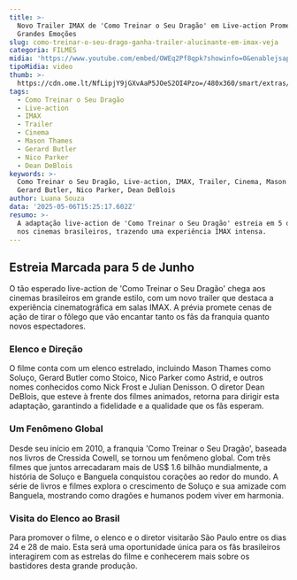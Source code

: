 ```yaml
---
title: >-
  Novo Trailer IMAX de 'Como Treinar o Seu Dragão' em Live-action Promete
  Grandes Emoções
slug: como-treinar-o-seu-drago-ganha-trailer-alucinante-em-imax-veja
categoria: FILMES
midia: 'https://www.youtube.com/embed/OWEq2Pf8qpk?showinfo=0&enablejsapi=1'
tipoMidia: video
thumb: >-
  https://cdn.ome.lt/NfLipjY9jGXvAaP5JOeS2OI4Pzo=/480x360/smart/extras/conteudos/banguela.png
tags:
  - Como Treinar o Seu Dragão
  - Live-action
  - IMAX
  - Trailer
  - Cinema
  - Mason Thames
  - Gerard Butler
  - Nico Parker
  - Dean DeBlois
keywords: >-
  Como Treinar o Seu Dragão, Live-action, IMAX, Trailer, Cinema, Mason Thames,
  Gerard Butler, Nico Parker, Dean DeBlois
author: Luana Souza
data: '2025-05-06T15:25:17.602Z'
resumo: >-
  A adaptação live-action de 'Como Treinar o Seu Dragão' estreia em 5 de junho
  nos cinemas brasileiros, trazendo uma experiência IMAX intensa.
---
```


## Estreia Marcada para 5 de Junho

O tão esperado live-action de 'Como Treinar o Seu Dragão' chega aos cinemas brasileiros em grande estilo, com um novo trailer que destaca a experiência cinematográfica em salas IMAX. A prévia promete cenas de ação de tirar o fôlego que vão encantar tanto os fãs da franquia quanto novos espectadores.

### Elenco e Direção

O filme conta com um elenco estrelado, incluindo Mason Thames como Soluço, Gerard Butler como Stoico, Nico Parker como Astrid, e outros nomes conhecidos como Nick Frost e Julian Denisson. O diretor Dean DeBlois, que esteve à frente dos filmes animados, retorna para dirigir esta adaptação, garantindo a fidelidade e a qualidade que os fãs esperam.

### Um Fenômeno Global

Desde seu início em 2010, a franquia 'Como Treinar o Seu Dragão', baseada nos livros de Cressida Cowell, se tornou um fenômeno global. Com três filmes que juntos arrecadaram mais de US$ 1.6 bilhão mundialmente, a história de Soluço e Banguela conquistou corações ao redor do mundo. A série de livros e filmes explora o crescimento de Soluço e sua amizade com Banguela, mostrando como dragões e humanos podem viver em harmonia.

### Visita do Elenco ao Brasil

Para promover o filme, o elenco e o diretor visitarão São Paulo entre os dias 24 e 28 de maio. Esta será uma oportunidade única para os fãs brasileiros interagirem com as estrelas do filme e conhecerem mais sobre os bastidores desta grande produção.
